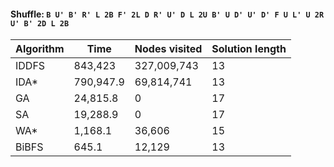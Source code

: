 #### Shuffle: `B U' B' R' L 2B F' 2L D R' U' D L 2U B' U D' U' D' F U L' U 2R U' B' 2D L 2B`
| Algorithm | Time | Nodes visited | Solution length |
| ----- | ----- | ----- | ----- |
| IDDFS | 843,423 | 327,009,743 | 13 |
| IDA* | 790,947.9 | 69,814,741 | 13 |
| GA | 24,815.8 | 0 | 17 |
| SA | 19,288.9 | 0 | 17 |
| WA* | 1,168.1 | 36,606 | 15 |
| BiBFS | 645.1 | 12,129 | 13 |
